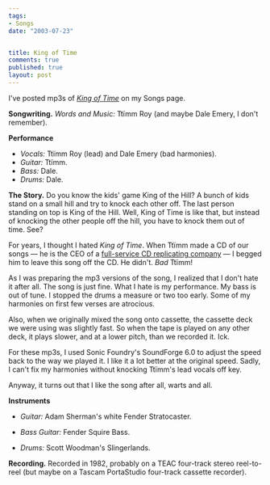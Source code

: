 ```yaml
--- 
tags:
- Songs
date: "2003-07-23"


title: King of Time
comments: true
published: true
layout: post
---
```


<p> I've posted mp3s of <em>
<a href="http://dale.emery.name/songs/#king-of-time">King of Time</a>
</em> on my Songs page. </p>
<p>
<strong>Songwriting.</strong>
<em>Words and Music:</em> Ttïmm Roy (and maybe Dale Emery, I don't remember). </p>
<p>
<strong>Performance</strong>
<ul>
<li>
<em>Vocals:</em>     Ttïmm Roy (lead)     and Dale Emery (bad harmonies). </li>
<li>
<em>Guitar:</em>     Ttïmm. </li>
<li>
<em>Bass:</em>     Dale. </li>
<li>
<em>Drums:</em>     Dale. </li>
</ul>
</p>
<p>
<strong>The Story.</strong> Do you know the kids' game King of the Hill? A bunch of kids stand on a small hill and try to knock each other off. The last person standing on top is King of the Hill. Well, King of Time is like that, but instead of knocking the other people off the hill, you have to knock them out of time. See? </p>
<p> For years, I thought I hated <em>King of Time</em>. When Ttïmm made a CD of our songs — he is the CEO of a <a href="http://www.usod.com">full-service CD replicating company</a> — I begged him to leave this song off the CD. He didn't. <em>Bad</em> Ttïmm! </p>
<p> As I was preparing the mp3 versions of the song, I realized that I don't hate it after all. The song is just fine. What I hate is my performance. My bass is out of tune. I stopped the drums a measure or two too early. Some of my harmonies on first few verses are atrocious. </p>
<p> Also, when we originally mixed the song onto cassette, the cassette deck we were using was slightly fast. So when the tape is played on any other deck, it plays slower, and at a lower pitch, than we recorded it. Ick. </p>
<p> For these mp3s, I used Sonic Foundry's SoundForge 6.0 to adjust the speed back to the way we played it. I like it a lot better at the original speed. Sadly, I can't fix my harmonies without knocking Ttïmm's lead vocals off key. </p>
<p> Anyway, it turns out that I like the song after all, warts and all. </p>
<p>
<strong>Instruments</strong>
<ul>
<li>
<em>Guitar:</em>     Adam Sherman's     white Fender Stratocaster. </li>
</ul>
<ul>
<li>
<em>Bass Guitar:</em>     Fender Squire Bass. </li>
</ul>
<ul>
<li>
<em>Drums:</em>     Scott Woodman's     Slingerlands. </li>
</ul>
</p>
<p>
<strong>Recording.</strong> Recorded in 1982, probably on a TEAC four-track stereo reel-to-reel (but maybe on a Tascam PortaStudio four-track cassette recorder). </p>
